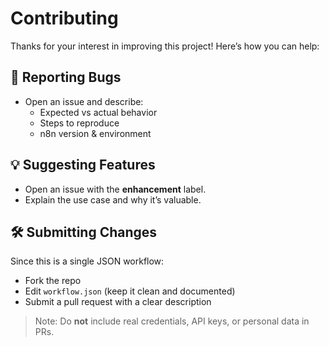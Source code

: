 # Contributing

Thanks for your interest in improving this project! Here’s how you can help:

## 🐞 Reporting Bugs
- Open an issue and describe:
  - Expected vs actual behavior
  - Steps to reproduce
  - n8n version & environment

## 💡 Suggesting Features
- Open an issue with the **enhancement** label.
- Explain the use case and why it’s valuable.

## 🛠️ Submitting Changes
Since this is a single JSON workflow:
- Fork the repo
- Edit `workflow.json` (keep it clean and documented)
- Submit a pull request with a clear description

> Note: Do **not** include real credentials, API keys, or personal data in PRs.
